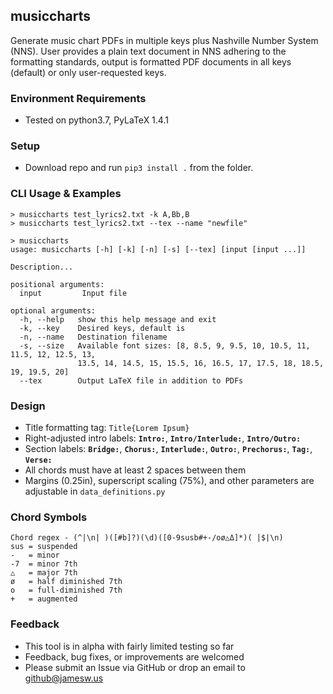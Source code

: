 ## musiccharts

Generate music chart PDFs in multiple keys plus Nashville Number System (NNS).  User provides a plain text document in NNS adhering to the formatting standards, output is formatted PDF documents in all keys (default) or only user-requested keys.

### Environment Requirements
* Tested on python3.7, PyLaTeX 1.4.1

### Setup
* Download repo and run `pip3 install .` from the folder.

### CLI Usage & Examples
```
> musiccharts test_lyrics2.txt -k A,Bb,B
> musiccharts test_lyrics2.txt --tex --name "newfile"

> musiccharts
usage: musiccharts [-h] [-k] [-n] [-s] [--tex] [input [input ...]]

Description...

positional arguments:
  input         Input file

optional arguments:
  -h, --help   show this help message and exit
  -k, --key    Desired keys, default is 
  -n, --name   Destination filename
  -s, --size   Available font sizes: [8, 8.5, 9, 9.5, 10, 10.5, 11, 11.5, 12, 12.5, 13,
               13.5, 14, 14.5, 15, 15.5, 16, 16.5, 17, 17.5, 18, 18.5, 19, 19.5, 20]
  --tex        Output LaTeX file in addition to PDFs
```

### Design
* Title formatting tag: `Title{Lorem Ipsum}`
* Right-adjusted intro labels: **`Intro:`**, **`Intro/Interlude:`**, **`Intro/Outro:`**
* Section labels: **`Bridge:`**, **`Chorus:`**, **`Interlude:`**, **`Outro:`**, **`Prechorus:`**, **`Tag:`**, **`Verse:`**
* All chords must have at least 2 spaces between them
* Margins (0.25in), superscript scaling (75%), and other parameters are adjustable in `data_definitions.py`

### Chord Symbols
```
Chord regex - (^|\n| )([#b]?)(\d)([0-9susb#+-/oø△Δ]*)( |$|\n)
sus = suspended
-   = minor
-7  = minor 7th
△   = major 7th
ø   = half diminished 7th
o   = full-diminished 7th
+   = augmented
```

### Feedback
* This tool is in alpha with fairly limited testing so far
* Feedback, bug fixes, or improvements are welcomed
* Please submit an Issue via GitHub or drop an email to github@jamesw.us
